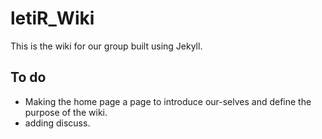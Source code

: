 # letiR_Wiki

This is the wiki for our group built using Jekyll.

## To do

- Making the home page a page to introduce our-selves and define the purpose of the
wiki.
- adding discuss.
